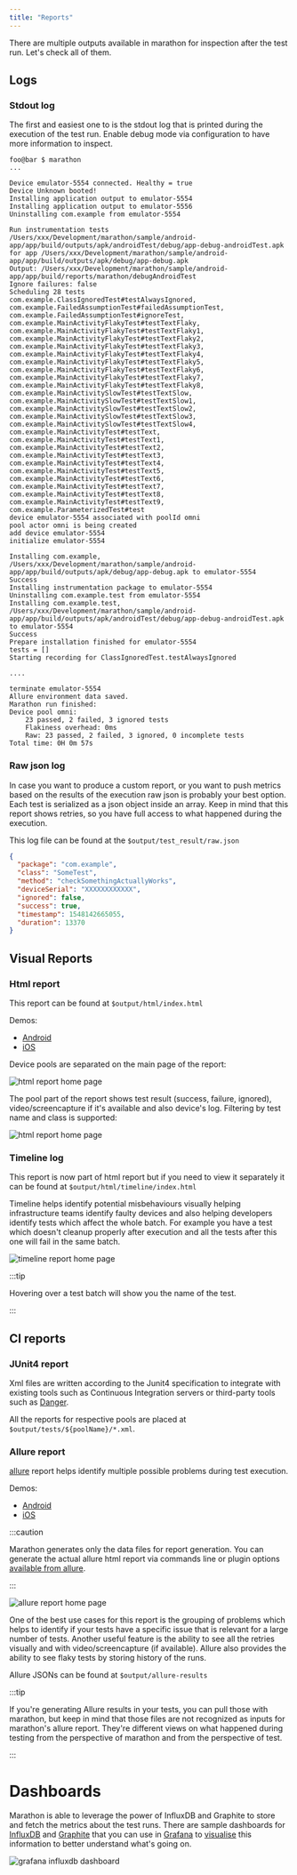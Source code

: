 ```yaml
---
title: "Reports"
---
```


There are multiple outputs available in marathon for inspection after the test run. Let's check all of them.

## Logs
### Stdout log
The first and easiest one to is the stdout log that is printed during the execution of the test run. Enable debug mode via configuration
to have more information to inspect.

```shell-session
foo@bar $ marathon
...

Device emulator-5554 connected. Healthy = true
Device Unknown booted!
Installing application output to emulator-5554
Installing application output to emulator-5556
Uninstalling com.example from emulator-5554

Run instrumentation tests /Users/xxx/Development/marathon/sample/android-app/app/build/outputs/apk/androidTest/debug/app-debug-androidTest.apk for app /Users/xxx/Development/marathon/sample/android-app/app/build/outputs/apk/debug/app-debug.apk
Output: /Users/xxx/Development/marathon/sample/android-app/app/build/reports/marathon/debugAndroidTest
Ignore failures: false
Scheduling 28 tests
com.example.ClassIgnoredTest#testAlwaysIgnored, com.example.FailedAssumptionTest#failedAssumptionTest, com.example.FailedAssumptionTest#ignoreTest, com.example.MainActivityFlakyTest#testTextFlaky, com.example.MainActivityFlakyTest#testTextFlaky1, com.example.MainActivityFlakyTest#testTextFlaky2, com.example.MainActivityFlakyTest#testTextFlaky3, com.example.MainActivityFlakyTest#testTextFlaky4, com.example.MainActivityFlakyTest#testTextFlaky5, com.example.MainActivityFlakyTest#testTextFlaky6, com.example.MainActivityFlakyTest#testTextFlaky7, com.example.MainActivityFlakyTest#testTextFlaky8, com.example.MainActivitySlowTest#testTextSlow, com.example.MainActivitySlowTest#testTextSlow1, com.example.MainActivitySlowTest#testTextSlow2, com.example.MainActivitySlowTest#testTextSlow3, com.example.MainActivitySlowTest#testTextSlow4, com.example.MainActivityTest#testText, com.example.MainActivityTest#testText1, com.example.MainActivityTest#testText2, com.example.MainActivityTest#testText3, com.example.MainActivityTest#testText4, com.example.MainActivityTest#testText5, com.example.MainActivityTest#testText6, com.example.MainActivityTest#testText7, com.example.MainActivityTest#testText8, com.example.MainActivityTest#testText9, com.example.ParameterizedTest#test
device emulator-5554 associated with poolId omni
pool actor omni is being created
add device emulator-5554
initialize emulator-5554

Installing com.example, /Users/xxx/Development/marathon/sample/android-app/app/build/outputs/apk/debug/app-debug.apk to emulator-5554
Success
Installing instrumentation package to emulator-5554
Uninstalling com.example.test from emulator-5554
Installing com.example.test, /Users/xxx/Development/marathon/sample/android-app/app/build/outputs/apk/androidTest/debug/app-debug-androidTest.apk to emulator-5554
Success
Prepare installation finished for emulator-5554
tests = []
Starting recording for ClassIgnoredTest.testAlwaysIgnored

....

terminate emulator-5554
Allure environment data saved.
Marathon run finished:
Device pool omni:
	23 passed, 2 failed, 3 ignored tests
	Flakiness overhead: 0ms
	Raw: 23 passed, 2 failed, 3 ignored, 0 incomplete tests
Total time: 0H 0m 57s
```

### Raw json log
In case you want to produce a custom report, or you want to push metrics based on the results of the execution raw json is probably your best
 option. Each test is serialized as a json object inside an array. Keep in mind that this report shows retries, so you have full  access to 
what happened during the execution.
 
This log file can be found at the `$output/test_result/raw.json`

```json
{
  "package": "com.example",
  "class": "SomeTest",
  "method": "checkSomethingActuallyWorks",
  "deviceSerial": "XXXXXXXXXXXX",
  "ignored": false,
  "success": true,
  "timestamp": 1548142665055,
  "duration": 13370
}
```

## Visual Reports

### Html report
This report can be found at `$output/html/index.html`

Demos:
- [Android](/demo/android/html/)
- [iOS](/demo/ios/html/)

Device pools are separated on the main page of the report:

![html report home page](/img/screenshot-html-report-1.png "Html report")

The pool part of the report shows test result (success, failure, ignored), video/screencapture if it's available and also device's log.
 Filtering by test name and class is supported:
 
![html report home page](/img/screenshot-html-report-2.png "Test list report")

### Timeline log
This report is now part of html report but if you need to view it separately it can be found at `$output/html/timeline/index.html`

Timeline helps identify potential misbehaviours visually helping infrastructure teams identify faulty devices and also helping developers
 identify tests which affect the whole batch. For example you have a test which doesn't cleanup properly after execution and all the tests
 after this one will fail in the same batch. 

![timeline report home page](/img/screenshot-timeline-report-1.png "Timeline")

:::tip

Hovering over a test batch will show you the name of the test.

:::

## CI reports
### JUnit4 report
Xml files are written according to the Junit4 specification to integrate with existing tools such as Continuous Integration servers or
 third-party tools such as [Danger](https://github.com/danger/danger).
 
All the reports for respective pools are placed at `$output/tests/${poolName}/*.xml`.

### Allure report
[allure][1] report helps identify multiple possible problems during test execution.

Demos:
- [Android](/demo/android/allure-report/)
- [iOS](/demo/ios/allure-report/)

:::caution

Marathon generates only the data files for report generation.
You can generate the actual allure html report via commands line or plugin options [available from allure](https://docs.qameta.io/allure/#_report_generation).

:::

![allure report home page](/img/screenshot-allure-report-1.png "Allure")

One of the best use cases for this report is the grouping of problems which helps to identify if your tests have a specific issue that is
 relevant for a large number of tests. Another useful feature is the ability to see all the retries visually and with video/screencapture
 (if available). Allure also provides the ability to see flaky tests by storing history of the runs.

Allure JSONs can be found at `$output/allure-results`

:::tip

If you're generating Allure results in your tests, you can pull those with marathon, but keep in mind that those files are not recognized
as inputs for marathon's allure report. They're different views on what happened during testing from the perspective of marathon and from
the perspective of test.

:::


# Dashboards

Marathon is able to leverage the power of InfluxDB and Graphite to store and fetch the metrics about the test runs. There are sample
dashboards for [InfluxDB][3] and [Graphite][4] that you can use in [Grafana][2] to [visualise][5] this information to better
understand what's going on.

![grafana influxdb dashboard](/img/screenshot-grafana-1.png "Grafana dashboard example")

[1]: https://github.com/allure-framework/allure2/

[2]: https://grafana.com/

[3]: https://github.com/MarathonLabs/marathon/blob/develop/assets/influxdb-grafana-dashboard.json

[4]: https://github.com/MarathonLabs/marathon/blob/develop/assets/graphite-grafana-dashboard.json

[5]: https://snapshot.raintank.io/dashboard/snapshot/j5rbxzFhfMDG6eKIcB9sLcH16IICyzvW?orgId=2
